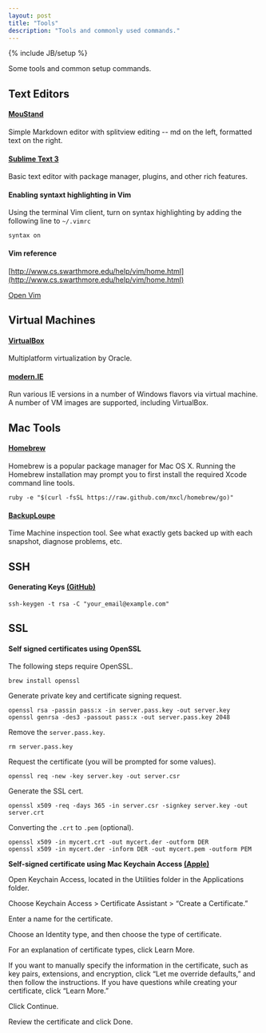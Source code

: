 ```yaml
---
layout: post
title: "Tools"
description: "Tools and commonly used commands."
---
```

{% include JB/setup %}

Some tools and common setup commands.

## Text Editors

#### [MouStand](http://moustand.com/)

Simple Markdown editor with splitview editing -- md on the left, formatted text on the right.

#### [Sublime Text 3](http://www.sublimetext.com/3)

Basic text editor with package manager, plugins, and other rich features.

#### Enabling syntaxt highlighting in Vim

Using the terminal Vim client, turn on syntax highlighting by adding the following line to `~/.vimrc`

    syntax on
    
#### Vim reference

[http://www.cs.swarthmore.edu/help/vim/home.html](http://www.cs.swarthmore.edu/help/vim/home.html)

[Open Vim](http://www.openvim.com/index.html)

## Virtual Machines

#### [VirtualBox](https://www.virtualbox.org/)

Multiplatform virtualization by Oracle.

#### [modern.IE](http://www.modern.ie/)

Run various IE versions in a number of Windows flavors via virtual machine. A number of VM images are supported, including VirtualBox.


## Mac Tools

#### [Homebrew](http://brew.sh)

Homebrew is a popular package manager for Mac OS X. Running the Homebrew installation may prompt you to first install the required Xcode command line tools.

    ruby -e "$(curl -fsSL https://raw.github.com/mxcl/homebrew/go)"
    

#### [BackupLoupe](http://www.soma-zone.com/BackupLoupe/)

Time Machine inspection tool. See what exactly gets backed up with each snapshot, diagnose problems, etc.

## SSH

#### Generating Keys [(GitHub)](https://help.github.com/articles/generating-ssh-keys)

    ssh-keygen -t rsa -C "your_email@example.com"
    


## SSL

#### Self signed certificates using OpenSSL

The following steps require OpenSSL.

    brew install openssl

Generate private key and certificate signing request.

    openssl rsa -passin pass:x -in server.pass.key -out server.key
    openssl genrsa -des3 -passout pass:x -out server.pass.key 2048
    
Remove the `server.pass.key`.

    rm server.pass.key
    
Request the certificate (you will be prompted for some values).

    openssl req -new -key server.key -out server.csr
    
Generate the SSL cert.

    openssl x509 -req -days 365 -in server.csr -signkey server.key -out server.crt
    
Converting the `.crt` to `.pem` (optional).

    openssl x509 -in mycert.crt -out mycert.der -outform DER
    openssl x509 -in mycert.der -inform DER -out mycert.pem -outform PEM
    
__Self-signed certificate using Mac Keychain Access [(Apple)](http://support.apple.com/kb/PH7173)__

Open Keychain Access, located in the Utilities folder in the Applications folder.

Choose Keychain Access > Certificate Assistant > “Create a Certificate.”

Enter a name for the certificate.

Choose an Identity type, and then choose the type of certificate.

For an explanation of certificate types, click Learn More.

If you want to manually specify the information in the certificate, such as key pairs, extensions, and encryption, click “Let me override defaults,” and then follow the instructions. If you have questions while creating your certificate, click “Learn More.”

Click Continue.

Review the certificate and click Done.
